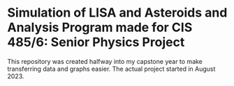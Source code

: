 # Simulation of LISA and Asteroids and Analysis Program made for CIS 485/6: Senior Physics Project

This repository was created halfway into my capstone year to make transferring data and graphs easier.
The actual project started in August 2023.
